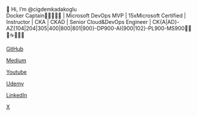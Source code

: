 🌱 Hi, I’m @cigdemkadakoglu   
Docker Captain🐳🇹🇷👩‍✈️ | Microsoft DevOps MVP | 15xMicrosoft Certified | Instructor | CKA | CKAD | Senior Cloud&DevOps Engineer | CK{A|AD}-AZ{104|204|305|400|800|801|900}-DP900-AI{900|102}-PL900-MS900🐧🐳🌼☕🍋🦆🐙

[GitHub](https://github.com/cigdemkadakoglu)

[Medium](https://cigdemkadakoglu.medium.com)

[Youtube](https://www.youtube.com/cidokimi)

[Udemy](https://www.udemy.com/user/cigdem-kadakoglu/)

[LinkedIn](https://www.linkedin.com/in/cigdem-kadakoglu/)

[X](https://x.com/cigdemkadakoglu)
